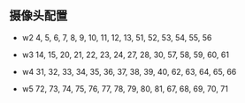 ## 摄像头配置
+ w2
4, 5, 6, 7, 8, 9, 10, 11, 12, 13,  51, 52, 53, 54, 55, 56

+ w3 
14, 15, 20, 21, 22, 23, 24, 27, 28, 30,  57, 58, 59, 60, 61

+ w4
31, 32, 33, 34, 35, 36, 37, 38, 39, 40,  62, 63, 64, 65, 66

+ w5
72, 73, 74, 75, 76, 77, 78, 79, 80, 81,  67, 68, 69, 70, 71
